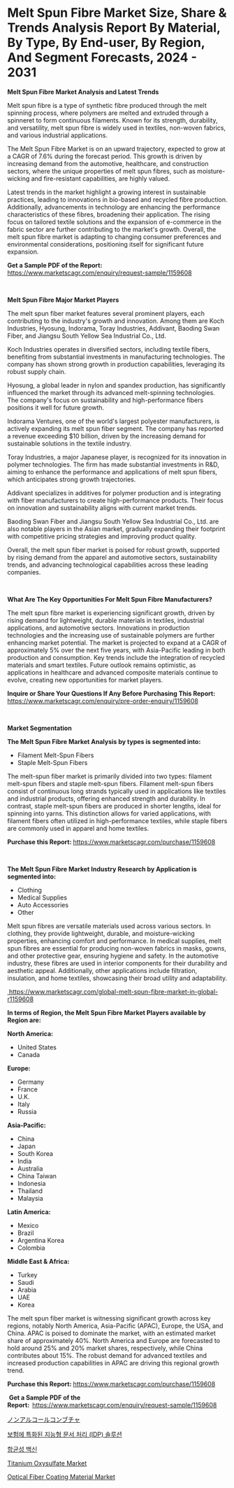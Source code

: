 <p><h1>Melt Spun Fibre Market Size, Share & Trends Analysis Report By Material, By Type, By End-user, By Region, And Segment Forecasts, 2024 - 2031</h1></p><p><strong>Melt Spun Fibre Market Analysis and Latest Trends</strong></p>
<p><p>Melt spun fibre is a type of synthetic fibre produced through the melt spinning process, where polymers are melted and extruded through a spinneret to form continuous filaments. Known for its strength, durability, and versatility, melt spun fibre is widely used in textiles, non-woven fabrics, and various industrial applications. </p><p>The Melt Spun Fibre Market is on an upward trajectory, expected to grow at a CAGR of 7.6% during the forecast period. This growth is driven by increasing demand from the automotive, healthcare, and construction sectors, where the unique properties of melt spun fibres, such as moisture-wicking and fire-resistant capabilities, are highly valued. </p><p>Latest trends in the market highlight a growing interest in sustainable practices, leading to innovations in bio-based and recycled fibre production. Additionally, advancements in technology are enhancing the performance characteristics of these fibres, broadening their application. The rising focus on tailored textile solutions and the expansion of e-commerce in the fabric sector are further contributing to the market's growth. Overall, the melt spun fibre market is adapting to changing consumer preferences and environmental considerations, positioning itself for significant future expansion.</p></p>
<p><strong>Get a Sample PDF of the Report:&nbsp;</strong> <a href="https://www.marketscagr.com/enquiry/request-sample/1159608">https://www.marketscagr.com/enquiry/request-sample/1159608</a></p>
<p>&nbsp;</p>
<p><strong>Melt Spun Fibre Major Market Players</strong></p>
<p><p>The melt spun fiber market features several prominent players, each contributing to the industry's growth and innovation. Among them are Koch Industries, Hyosung, Indorama, Toray Industries, Addivant, Baoding Swan Fiber, and Jiangsu South Yellow Sea Industrial Co., Ltd. </p><p>Koch Industries operates in diversified sectors, including textile fibers, benefiting from substantial investments in manufacturing technologies. The company has shown strong growth in production capabilities, leveraging its robust supply chain.</p><p>Hyosung, a global leader in nylon and spandex production, has significantly influenced the market through its advanced melt-spinning technologies. The company's focus on sustainability and high-performance fibers positions it well for future growth.</p><p>Indorama Ventures, one of the world's largest polyester manufacturers, is actively expanding its melt spun fiber segment. The company has reported a revenue exceeding $10 billion, driven by the increasing demand for sustainable solutions in the textile industry.</p><p>Toray Industries, a major Japanese player, is recognized for its innovation in polymer technologies. The firm has made substantial investments in R&D, aiming to enhance the performance and applications of melt spun fibers, which anticipates strong growth trajectories.</p><p>Addivant specializes in additives for polymer production and is integrating with fiber manufacturers to create high-performance products. Their focus on innovation and sustainability aligns with current market trends.</p><p>Baoding Swan Fiber and Jiangsu South Yellow Sea Industrial Co., Ltd. are also notable players in the Asian market, gradually expanding their footprint with competitive pricing strategies and improving product quality.</p><p>Overall, the melt spun fiber market is poised for robust growth, supported by rising demand from the apparel and automotive sectors, sustainability trends, and advancing technological capabilities across these leading companies.</p></p>
<p>&nbsp;</p>
<p><strong>What Are The Key Opportunities For Melt Spun Fibre Manufacturers?</strong></p>
<p><p>The melt spun fibre market is experiencing significant growth, driven by rising demand for lightweight, durable materials in textiles, industrial applications, and automotive sectors. Innovations in production technologies and the increasing use of sustainable polymers are further enhancing market potential. The market is projected to expand at a CAGR of approximately 5% over the next five years, with Asia-Pacific leading in both production and consumption. Key trends include the integration of recycled materials and smart textiles. Future outlook remains optimistic, as applications in healthcare and advanced composite materials continue to evolve, creating new opportunities for market players.</p></p>
<p><strong>Inquire or Share Your Questions If Any Before Purchasing This Report:</strong> <a href="https://www.marketscagr.com/enquiry/pre-order-enquiry/1159608">https://www.marketscagr.com/enquiry/pre-order-enquiry/1159608</a></p>
<p>&nbsp;</p>
<p><strong>Market Segmentation</strong></p>
<p><strong>The Melt Spun Fibre Market Analysis by types is segmented into:</strong></p>
<p><ul><li>Filament Melt-Spun Fibers</li><li>Staple Melt-Spun Fibers</li></ul></p>
<p><p>The melt-spun fiber market is primarily divided into two types: filament melt-spun fibers and staple melt-spun fibers. Filament melt-spun fibers consist of continuous long strands typically used in applications like textiles and industrial products, offering enhanced strength and durability. In contrast, staple melt-spun fibers are produced in shorter lengths, ideal for spinning into yarns. This distinction allows for varied applications, with filament fibers often utilized in high-performance textiles, while staple fibers are commonly used in apparel and home textiles.</p></p>
<p><strong>Purchase this Report:&nbsp;</strong><a href="https://www.marketscagr.com/purchase/1159608">https://www.marketscagr.com/purchase/1159608</a></p>
<p>&nbsp;</p>
<p><strong>The Melt Spun Fibre Market Industry Research by Application is segmented into:</strong></p>
<p><ul><li>Clothing</li><li>Medical Supplies</li><li>Auto Accessories</li><li>Other</li></ul></p>
<p><p>Melt spun fibres are versatile materials used across various sectors. In clothing, they provide lightweight, durable, and moisture-wicking properties, enhancing comfort and performance. In medical supplies, melt spun fibres are essential for producing non-woven fabrics in masks, gowns, and other protective gear, ensuring hygiene and safety. In the automotive industry, these fibres are used in interior components for their durability and aesthetic appeal. Additionally, other applications include filtration, insulation, and home textiles, showcasing their broad utility and adaptability.</p></p>
<p><a href="https://www.marketscagr.com/global-melt-spun-fibre-market-in-global-r1159608">&nbsp;https://www.marketscagr.com/global-melt-spun-fibre-market-in-global-r1159608</a></p>
<p><strong>In terms of Region, the Melt Spun Fibre Market Players available by Region are:</strong></p>
<p>
    <p> <strong> North America: </strong>
        <ul>
            <li>United States</li>
            <li>Canada</li>
        </ul>
        </p> 
    <p> <strong> Europe: </strong>
        <ul>
            <li>Germany</li>
            <li>France</li>
            <li>U.K.</li>
            <li>Italy</li>
            <li>Russia</li>
        </ul>
        </p> 
    <p> <strong> Asia-Pacific: </strong>
        <ul>
            <li>China</li>
            <li>Japan</li>
            <li>South Korea</li>
            <li>India</li>
            <li>Australia</li>
            <li>China Taiwan</li>
            <li>Indonesia</li>
            <li>Thailand</li>
            <li>Malaysia</li>
        </ul>
        </p> 
    <p> <strong> Latin America: </strong>
        <ul>
            <li>Mexico</li>
            <li>Brazil</li>
            <li>Argentina Korea</li>
            <li>Colombia</li>
        </ul>
        </p> 
    <p> <strong> Middle East & Africa: </strong>
        <ul>
            <li>Turkey</li>
            <li>Saudi</li>
            <li>Arabia</li>
            <li>UAE</li>
            <li>Korea</li>
        </ul>
    </p>
    </p>
<p><p>The melt spun fiber market is witnessing significant growth across key regions, notably North America, Asia-Pacific (APAC), Europe, the USA, and China. APAC is poised to dominate the market, with an estimated market share of approximately 40%. North America and Europe are forecasted to hold around 25% and 20% market shares, respectively, while China contributes about 15%. The robust demand for advanced textiles and increased production capabilities in APAC are driving this regional growth trend.</p></p>
<p><strong>Purchase this Report: </strong><a href="https://www.marketscagr.com/purchase/1159608">https://www.marketscagr.com/purchase/1159608</a></p>
<p>&nbsp;<strong>Get a Sample PDF of the Report:&nbsp;&nbsp;</strong><a href="https://www.marketscagr.com/enquiry/request-sample/1159608">https://www.marketscagr.com/enquiry/request-sample/1159608</a></p>
<p><strong></strong></p>
<p><p><a href="https://medium.com/@vellajacobi2023/non-alcohol-kombucha-market-%E3%81%AF-%E3%82%B3%E3%82%B9%E3%83%88%E7%AE%A1%E7%90%86%E3%81%A8%E5%8A%B9%E7%8E%87%E5%90%91%E4%B8%8A%E3%82%92%E5%84%AA%E5%85%88%E3%81%97%E3%81%BE%E3%81%99-%E3%81%95%E3%82%89%E3%81%AB-%E5%A0%B1%E5%91%8A%E6%9B%B8%E3%81%AF%E5%B8%82%E5%A0%B4%E3%81%AE%E9%9C%80%E8%A6%81%E9%9D%A2%E3%81%A8%E4%BE%9B%E7%B5%A6%E9%9D%A2%E3%81%AE%E4%B8%A1%E6%96%B9%E3%82%92%E3%82%AB%E3%83%90%E3%83%BC%E3%81%97%E3%81%A6%E3%81%84%E3%81%BE%E3%81%99-non-alcohol-ce6e2863b5ca">ノンアルコールコンブチャ</a></p><p><a href="https://medium.com/@marshallymanow/insurance-specific-intelligent-document-processing-idp-solutions-market-%EC%9D%98-%EA%B8%80%EB%A1%9C%EB%B2%8C-%EC%8B%9C%EC%9E%A5-%EA%B0%9C%EC%9A%94%EB%8A%94-%EC%A0%84-%EC%84%B8%EA%B3%84-%EB%B0%8F-%EC%A3%BC%EC%9A%94-e64299c2ae9e">보험에 특화된 지능형 문서 처리 (IDP) 솔루션</a></p><p><a href="https://medium.com/@marshallymanow/%EC%84%B8%EA%B3%84-antibacterial-vaccines-market-%EC%9D%80-2024%EC%97%90%EC%84%9C-2031%EB%A1%9C-%EC%97%B0%ED%8F%89%EA%B7%A0-%EC%A6%9D%EA%B0%80%EC%9C%A8%EC%9D%84-%EB%B3%B4%EC%9D%BC-%EA%B2%83%EC%9C%BC%EB%A1%9C-%EC%98%88%EC%83%81%EB%90%A9%EB%8B%88%EB%8B%A4-f558de7f9f73">항균성 백신</a></p><p><a href="https://www.linkedin.com/pulse/titanium-oxysulfate-market-size-growing-cagr-78-report-8p0tc?trackingId=kFuvb7ZHTjWPagdabtDDdw%3D%3D">Titanium Oxysulfate Market</a></p><p><a href="https://issuu.com/reportprime-2/docs/optical-fiber-coating-material-mark_c0305aadf744ce">Optical Fiber Coating Material Market</a></p></p>
